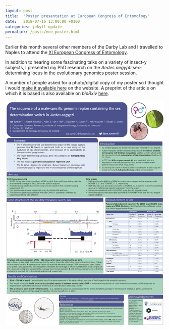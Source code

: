 ```yaml
---
layout: post
title:  "Poster presentation at European Congress of Entomology"
date:   2018-07-16 13:00:00 +0100
categories: jekyll update
permalink: /posts/ece-poster.html
---
```


Earlier this month several other members of the Darby Lab and I
travelled to Naples to attend the [XI European Congress of
Entomology](http://www.ece2018.com/).

In addition to hearing some fascinating talks on a variety of insect-y
subjects, I presented my PhD research on the _Aedes aegypti_
sex-determining locus in the evolutionary genomics poster session.

A number of people asked for a photo/digital copy of my poster so I
thought I would [make it available
here](https://joeturner.eu/_presentations/JoeT_nix-poster_A0.pdf) on the
website. A preprint of the article on which it is based is also
available on _bioRxiv_
[here](https://www.biorxiv.org/content/early/2017/06/28/122804).



![poster](/_presentations/JoeT_nix-poster_A0.jpg)